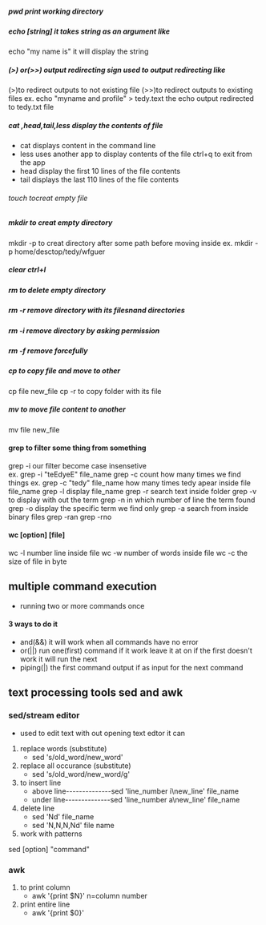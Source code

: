 ##### pwd print working directory
##### echo [string] it takes string as an argument like
echo "my name is"
it will display the string
##### (>) or(>>) output redirecting sign used to output redirecting like
(>)to redirect outputs to not existing file
(>>)to redirect outputs to existing files
ex.
echo "myname and profile" > tedy.text
the echo output redirected to tedy.txt file


##### cat ,head,tail,less    display the contents of file
- cat displays content in the command line
- less uses another app to display contents of the file      ctrl+q to exit from the app
- head display the first 10 lines of the file contents
- tail displays the last 110 lines of the file contents
###### touch       tocreat empty file
##### mkdir      to creat empty directory
mkdir -p to creat directory after some path before moving inside
ex.   mkdir -p home/desctop/tedy/wfguer

##### clear ctrl+l
##### rm      to delete empty directory
##### rm -r    remove directory with its filesnand directories
##### rm -i     remove directory by asking permission
##### rm -f remove forcefully

##### cp to copy file and move to other
cp file new_file
cp -r to copy folder with its file
##### mv  to move file content to another 
mv file new_file

#### grep      to filter some thing from something

grep -i    our filter become case insensetive       
         ex. grep -i "teEdyeE" file_name
grep -c    count how many times we find things
         ex. grep -c "tedy" file_name   how many times tedy apear inside file file_name
grep -l    display file_name
grep -r    search text inside folder
grep -v    to display with out the term 
grep -n  in which number of line the term found
grep -o   display the specific term we find only
grep -a    search from inside binary files
grep -ran 
grep -rno

#### wc [option]  [file]
wc -l number line inside file
wc -w number of words inside file
wc -c the size of file in byte

## multiple command execution
- running two or more commands once
#### 3 ways to do it
- and(&&)      it will work when  all commands have  no error
- or(||)    run one(first) command if it work leave it at on if the first doesn't work it will run the next
- piping(|)       the first command output if as input for the next command

## text processing tools sed and awk

### sed/stream editor
- used to edit text with out opening text edtor
it can
1. replace words (substitute)
     - sed 's/old_word/new_word'
2. replace all occurance (substitute)
     - sed 's/old_word/new_word/g'
3.  to insert line
     -  above line--------------sed 'line_number i\new_line' file_name
     -   under line--------------sed 'line_number a\new_line' file_name
4. delete line
     - sed 'Nd' file_name
     - sed 'N,N,N,Nd' file name
5.  work with patterns



sed [option] "command"
### awk
1. to print column
     - awk '{print $N}'      n=column number
2. print entire line
     - awk '{print $0}'






